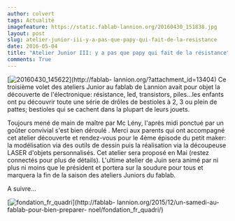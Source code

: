 ```yaml
---
author: colvert
tags: Actualité
imagefeature: https://static.fablab-lannion.org/20160430_151838.jpg
layout: post
slug: atelier-junior-iii-y-a-pas-que-papy-qui-fait-de-la-resistance
date: 2016-05-04
title: "Atelier Junior III: y a pas que papy qui fait de la résistance"
comments: True
---
```

[![20160430_145622](https://static.fablab-lannion.org/20160430_145622-1024x576.jpg)](http://fablab-
lannion.org/?attachment_id=13404) Ce troisième volet des ateliers Junior au
fablab de Lannion avait pour objet la découverte de l'électronique:
résistance, led, transistors, piles…les enfants ont pu découvrir toute une
série de drôles de bestioles à 2, 3 ou plein de pattes; bestioles qui se
cachent dans la plupart de leurs jouets.

Toujours mené de main de maître par Mc Lény, l'après midi ponctué par un
goûter convivial s'est bien déroulé . Merci aux parents qui ont accompagné cet
atelier découverte et rendez-vous pour le 4ème épisode du petit maker: la
modélisation via des outils de dessin puis la réalisation via la découpeuse
LASER d'objets personnalisés. Cet atelier sera proposé en Mai (restez
connectés pour plus de détails). L'ultime atelier de Juin sera animé par ni
plus ni moins que le président et portera sur la soudure pour tous et marquera
la fin de la saison des ateliers Juniors du fablab.

A suivre…

[![fondation_fr_quadri](https://static.fablab-lannion.org/fondation_fr_quadri.jpg)](http://fablab-
lannion.org/2015/12/un-samedi-au-fablab-pour-bien-preparer-
noel/fondation_fr_quadri/)



